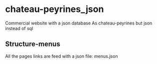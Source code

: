 # chateau-peyrines_json
Commercial website with a json database
As chateau-peyrines but json instead of sql

 ## Structure-menus
 All the pages links are feed with a json file: menus.json 
